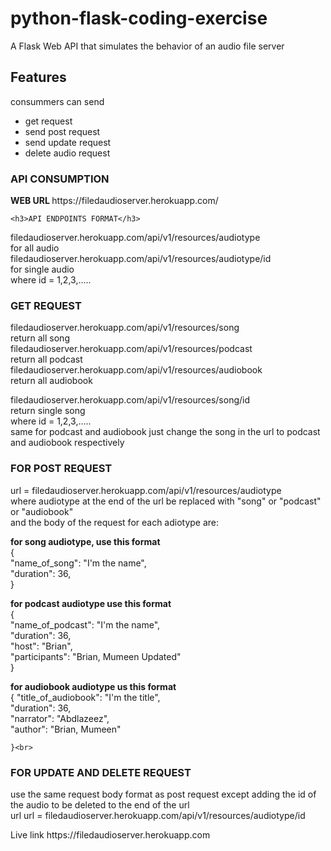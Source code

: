 # python-flask-coding-exercise
A Flask Web API that simulates the behavior of an audio file server
## Features
consummers can send
- get request
- send post request
- send update request
- delete audio request

<h3>API CONSUMPTION</h3>

<P><b>WEB URL </b>
    https://filedaudioserver.herokuapp.com/</P>

    <h3>API ENDPOINTS FORMAT</h3>
<p>filedaudioserver.herokuapp.com/api/v1/resources/audiotype
	<br>
    for all audio<br>
filedaudioserver.herokuapp.com/api/v1/resources/audiotype/id
	<br>
    for single audio<br>
	where id = 1,2,3,.....</p>

<h3>GET REQUEST</h3>
<p>filedaudioserver.herokuapp.com/api/v1/resources/song<br>
	return all song<br>
filedaudioserver.herokuapp.com/api/v1/resources/podcast<br>
	return all podcast<br>
filedaudioserver.herokuapp.com/api/v1/resources/audiobook<br>
	return all audiobook<br>

filedaudioserver.herokuapp.com/api/v1/resources/song/id<br>
	return single song<br>
	where id = 1,2,3,.....<br>
	same for podcast and audiobook just change the song in the url to podcast and audiobook respectively
</p>

<h3>FOR POST REQUEST</h3>
<p>
url = filedaudioserver.herokuapp.com/api/v1/resources/audiotype<br>
where audiotype at the end of the url be replaced with "song" or "podcast" or "audiobook"<br>
and the body of the request for each adiotype are:<br>

<b>for song audiotype, use this format</b><br>
	{<br>
        "name_of_song": "I'm the name",<br>
        "duration": 36,      <br>
    }<br>

<b> for podcast audiotype use this format</b><br>
	{<br>
        "name_of_podcast": "I'm the name",<br>
	"duration": 36,<br>
        "host": "Brian",<br>
        "participants": "Brian, Mumeen Updated"<br>
    }<br>

<b>for audiobook audiotype us this format</b><br>
	{
        "title_of_audiobook": "I'm the title",<br>
        "duration": 36,<br>
        "narrator": "Abdlazeez",<br>
        "author": "Brian, Mumeen"<br>
           
    }<br>
</p>

<h3>FOR UPDATE AND DELETE REQUEST</h3>
<p>
use the same request body format as post request except adding the id of the audio to be deleted to the end of the url
<br>
url url = filedaudioserver.herokuapp.com/api/v1/resources/audiotype/id
</p>
Live link https://filedaudioserver.herokuapp.com
